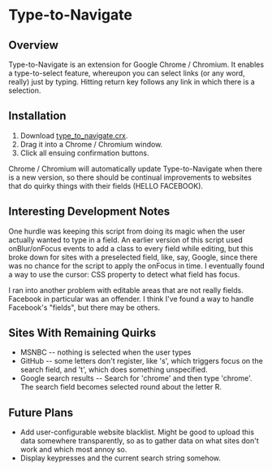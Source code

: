 Type-to-Navigate
================

Overview
--------

Type-to-Navigate is an extension for Google Chrome / Chromium. It enables a type-to-select feature, whereupon you can select links (or any word, really) just by typing. Hitting return key follows any link in which there is a selection.

Installation
------------
1. Download [type_to_navigate.crx](http://github.com/dbergey/type_to_navigate_chrome/raw/master/type_to_navigate.crx).
2. Drag it into a Chrome / Chromium window.
3. Click all ensuing confirmation buttons.

Chrome / Chromium will automatically update Type-to-Navigate when there is a new version, so there should be continual improvements to websites that do quirky things with their fields (HELLO FACEBOOK).

Interesting Development Notes
-----------------------------

One hurdle was keeping this script from doing its magic when the user actually wanted to type in a field. An earlier version of this script used onBlur/onFocus events to add a class to every field while editing, but this broke down for sites with a preselected field, like, say, Google, since there was no chance for the script to apply the onFocus in time. I eventually found a way to use the cursor: CSS property to detect what field has focus.

I ran into another problem with editable areas that are not really fields. Facebook in particular was an offender. I think I've found a way to handle Facebook's "fields", but there may be others.

Sites With Remaining Quirks
---------------------------

- MSNBC -- nothing is selected when the user types
- GitHub -- some letters don't register, like 's', which triggers focus on the search field, and 't', which does something unspecified.
- Google search results -- Search for 'chrome' and then type 'chrome'. The search field becomes selected round about the letter R.

Future Plans
------------

- Add user-configurable website blacklist. Might be good to upload this data somewhere transparently, so as to gather data on what sites don't work and which most annoy so.
- Display keypresses and the current search string somehow.